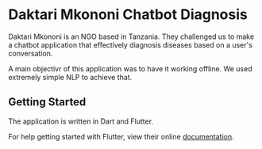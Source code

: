 # Daktari Mkononi Chatbot Diagnosis

Daktari Mkononi is an NGO based in Tanzania. They challenged us to make a chatbot application that effectively diagnosis diseases based on a user's conversation. 

A main objectivr of this application was to have it working offline. We used extremely simple NLP to achieve that.

## Getting Started

The application is written in Dart and Flutter. 

For help getting started with Flutter, view their online
[documentation](https://flutter.io/).
